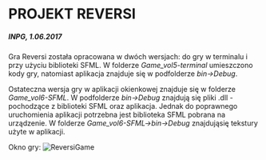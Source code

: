 ﻿# PROJEKT REVERSI 
##### INPG, 1.06.2017 


  Gra Reversi została opracowana w dwóch wersjach: do gry w terminalu i przy użyciu biblioteki SFML. 
W folderze _Game_vol5-terminal_ umieszczono kody gry, natomiast aplikacja znajduje się w podfolderze _bin->Debug_. 

  Ostateczna wersja gry w aplikacji okienkowej znajduje się w folderze _Game_vol6-SFML_. W podfolderze _bin->Debug_ znajdują się pliki .dll - pochodzące z biblioteki SFML oraz aplikacja. Jednak do poprawnego uruchomienia aplikacji potrzebna jest biblioteka SFML pobrana na urządzenie.
W folderze _Game_vol6-SFML->bin->Debug_ znajdująsię tekstury użyte w aplikacji. 

Okno gry: 
![ReversiGame](/images/ReversiScreen.png)
